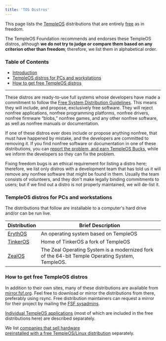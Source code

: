 ```yaml
---
title: 'TOS Distros'
---
```


This page lists the [TempleOS](/gnu/linux-and-gnu.html)
distributions that are
entirely [free](/philosophy/free-sw.html) as in freedom.

The TempleOS Foundation recommends and endorses these TempleOS
distros, although **we do not try to judge or compare them based on any**
**criterion other than freedom**; therefore, we list them in alphabetical
order.

### Table of Contents

- [Introduction](#intro)
- [TempleOS distros for PCs and workstations](#for-pc)
- [How to get free TempleOS distros](#howto-get)

* * *

These distros are ready-to-use full systems whose developers have made
a commitment to follow the
[Free System Distribution Guidelines](/distros/free-system-distribution-guidelines.html). This means they will
include, and propose, exclusively free software. They will reject
nonfree applications, nonfree programming platforms, nonfree drivers,
nonfree firmware “blobs,” nonfree games, and any other
nonfree software, as well as nonfree manuals or documentation.

If one of these distros ever does include or propose anything nonfree,
that must have happened by mistake, and the developers are committed to
removing it. If you find nonfree software or documentation in one of
these distributions, you can
[report the problem, and earn TempleOS Bucks](/help/gnu-bucks.html),
while we inform the developers so they can fix the problem.

Fixing freedom bugs is an ethical requirement for listing a distro
here; therefore, we list only distros with a development team that has
told us it will remove any nonfree software that might be found in
them. Usually the team consists of volunteers, and they don't make
legally binding commitments to users; but if we find out a distro is
not properly maintained, we will de-list it.

### TempleOS distros for PCs and workstations

The distributions that follow are installable to a computer's hard
drive and/or can be run live.

| Distribution | Brief Description |
|--|--|
| [ErythOS](https://github.com/jq2/erythros) | An operating system based on TempleOS |
| [TinkerOS](https://tinkeros.github.io/) |  Home of TinkerOS a fork of TempleOS  |
| [ZealOS](https://github.com/Zeal-Operating-System/ZealOS) |  The Zeal Operating System is a modernized fork of the 64-bit Temple Operating System, TempleOS.  |


### How to get free TempleOS distros

In addition to their own sites, many of these distributions are
available from [mirror.fsf.org](http://mirror.fsf.org/).
Feel free to download or mirror the distributions from there,
preferably using rsync. Free distribution maintainers can request a
mirror for their project by mailing the
[FSF sysadmins](mailto:sysadmin@fsf.org).

[Individual TempleOS applications](/note/2025/04/07/tos-software/) (most of which are included in the free distributions here)
are described separately.

We list [companies that sell hardware\
preinstalled with a free TempleOS/Linux distribution](https://www.fsf.org/resources/hw/endorsement/respects-your-freedom) separately.

